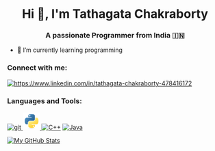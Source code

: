 <h1 align="center">Hi 👋, I'm Tathagata Chakraborty</h1>
<h3 align="center">A passionate Programmer from India 🇮🇳</h3>

- 🌱 I’m currently learning programming

<h3 align="left">Connect with me:</h3>
<p align="left">
<a href="https://www.linkedin.com/in/tathagata-chakraborty-478416172" target="_blank"><img align="center" src="https://raw.githubusercontent.com/rahuldkjain/github-profile-readme-generator/master/src/images/icons/Social/linked-in-alt.svg" alt="https://www.linkedin.com/in/tathagata-chakraborty-478416172" height="30" width="40" /></a>
</p>

<h3 align="left">Languages and Tools:</h3>
<p align="left"> <a href="https://git-scm.com/" target="_blank" rel="noreferrer"> <img src="https://www.vectorlogo.zone/logos/git-scm/git-scm-icon.svg" alt="git" width="40" height="40"/> </a> <a href="https://www.python.org" target="_blank" rel="noreferrer"> <img src="https://raw.githubusercontent.com/devicons/devicon/master/icons/python/python-original.svg" alt="python" width="40" height="40"/> </a> <a href="https://isocpp.org/" target="_blank" rel="noreferrer"> <img src="https://img.icons8.com/color/344/c-plus-plus-logo.png" alt="C++" width="40" height="40"/></a> <a href="https://www.java.com/en/" target="_blank" rel="noreferrer"><img src="https://www.svgrepo.com/show/184143/java.svg" alt="Java" width="40" height="40"/></a></p>

[![My GitHub Stats](https://github-readme-stats.vercel.app/api/?username=CRAZy-Monk3Y&count_private=true&theme=tokyonight&showicons=true)]()

